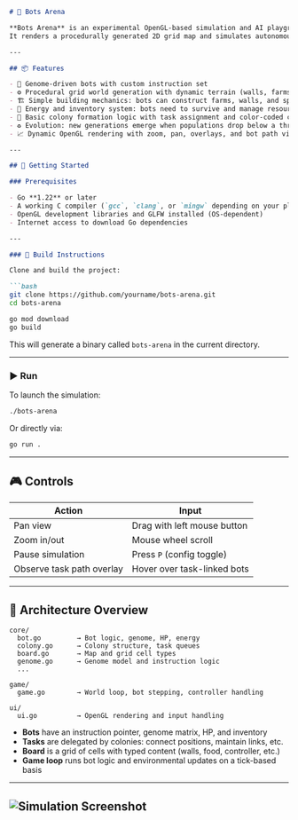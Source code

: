 
````markdown
# 🧠 Bots Arena

**Bots Arena** is an experimental OpenGL-based simulation and AI playground written in **Go**.  
It renders a procedurally generated 2D grid map and simulates autonomous bots with genome-based behavior. Bots can move, evolve, gather resources, form colonies, and build simple structures — all visualized in real-time using GLFW and OpenGL bindings.

---

## 📦 Features

- 🧬 Genome-driven bots with custom instruction set
- ⚙️ Procedural grid world generation with dynamic terrain (walls, farms, poison, resources, etc.)
- 🏗 Simple building mechanics: bots can construct farms, walls, and spawners
- 🧃 Energy and inventory system: bots need to survive and manage resources
- 🧠 Basic colony formation logic with task assignment and color-coded control
- ♻️ Evolution: new generations emerge when populations drop below a threshold
- 📈 Dynamic OpenGL rendering with zoom, pan, overlays, and bot path visualization

---

## 🚀 Getting Started

### Prerequisites

- Go **1.22** or later
- A working C compiler (`gcc`, `clang`, or `mingw` depending on your platform)
- OpenGL development libraries and GLFW installed (OS-dependent)
- Internet access to download Go dependencies

---

### 🔧 Build Instructions

Clone and build the project:

```bash
git clone https://github.com/yourname/bots-arena.git
cd bots-arena

go mod download
go build
````

This will generate a binary called `bots-arena` in the current directory.

---

### ▶️ Run

To launch the simulation:

```bash
./bots-arena
```

Or directly via:

```bash
go run .
```

---

## 🎮 Controls

| Action                    | Input                       |
| ------------------------- | --------------------------- |
| Pan view                  | Drag with left mouse button |
| Zoom in/out               | Mouse wheel scroll          |
| Pause simulation          | Press `P` (config toggle)   |
| Observe task path overlay | Hover over task-linked bots |

---

## 🧠 Architecture Overview

```
core/
  bot.go         → Bot logic, genome, HP, energy
  colony.go      → Colony structure, task queues
  board.go       → Map and grid cell types
  genome.go      → Genome model and instruction logic 
  ...

game/
  game.go        → World loop, bot stepping, controller handling

ui/
  ui.go          → OpenGL rendering and input handling
```

* **Bots** have an instruction pointer, genome matrix, HP, and inventory
* **Tasks** are delegated by colonies: connect positions, maintain links, etc.
* **Board** is a grid of cells with typed content (walls, food, controller, etc.)
* **Game loop** runs bot logic and environmental updates on a tick-based basis

---
![Simulation Screenshot](https://i.imgur.com/1MuVC4Y.png)
---
